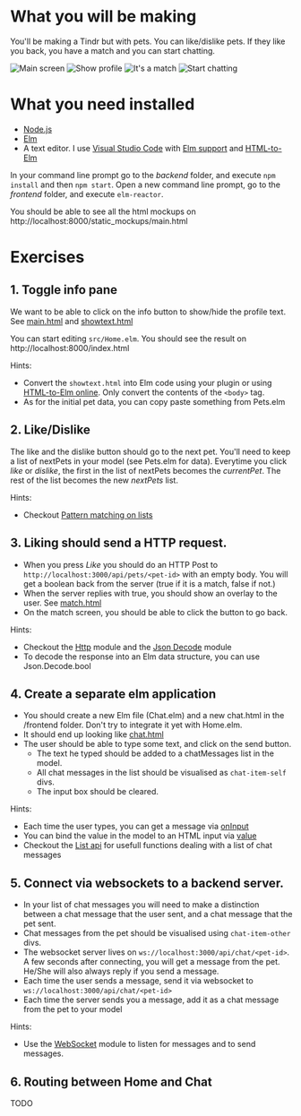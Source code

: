 # What you will be making

You'll be making a Tindr but with pets. You can like/dislike pets. If they like you back, you have a match and you can start chatting.

![Main screen](/screenshots/screen1.png?raw=true)
![Show profile](/screenshots/screen2.png?raw=true)
![It's a match](/screenshots/screen3.png?raw=true)
![Start chatting](/screenshots/screen4.png?raw=true)

# What you need installed

* [Node.js](http://nodejs.org)
* [Elm](http://elm-lang.org)
* A text editor. I use [Visual Studio Code](http://code.visualstudio.com) with [Elm support](https://marketplace.visualstudio.com/items?itemName=sbrink.elm) and [HTML-to-Elm](https://marketplace.visualstudio.com/items?itemName=Rubymaniac.vscode-html-to-elm)

In your command line prompt go to the _backend_ folder, and execute `npm install` and then `npm start`.
Open a new command line prompt, go to the _frontend_ folder, and execute `elm-reactor`.

You should be able to see all the html mockups on http://localhost:8000/static_mockups/main.html

# Exercises

## 1. Toggle info pane

We want to be able to click on the info button to show/hide the profile text. See [main.html](http://localhost:8000/static_mockups/main.html) and [showtext.html](http://localhost:8000/static_mockups/showtext.html)

You can start editing `src/Home.elm`. You should see the result on http://localhost:8000/index.html

Hints:
- Convert the `showtext.html` into Elm code using your plugin or using [HTML-to-Elm online](https://mbylstra.github.io/html-to-elm/). Only convert the contents of the `<body>` tag.
- As for the initial pet data, you can copy paste something from Pets.elm

## 2. Like/Dislike

The like and the dislike button should go to the next pet. You'll need to keep a list of nextPets in your model (see Pets.elm for data).
Everytime you click _like_ or _dislike_, the first in the list of nextPets becomes the _currentPet_. The rest of the list becomes the new _nextPets_ list.

Hints:
- Checkout [Pattern matching on lists](https://gist.github.com/yang-wei/4f563fbf81ff843e8b1e)

## 3. Liking should send a HTTP request.

- When you press _Like_ you should do an HTTP Post to `http://localhost:3000/api/pets/<pet-id>` with an empty body. You will get a boolean back from the server (true if it is a match, false if not.)
- When the server replies with true, you should show an overlay to the user. See [match.html](http://localhost:8000/static_mockups/match.html)
- On the match screen, you should be able to click the button to go back.

Hints:
- Checkout the [Http](http://package.elm-lang.org/packages/elm-lang/http/latest) module and the [Json Decode](http://package.elm-lang.org/packages/elm-lang/core/5.0.0/Json-Decode) module
- To decode the response into an Elm data structure, you can use Json.Decode.bool 

## 4. Create a separate elm application

- You should create a new Elm file (Chat.elm) and a new chat.html in the /frontend folder. Don't try to integrate it yet with Home.elm.
- It should end up looking like [chat.html](http://localhost:8000/static_mockups/chat.html)
- The user should be able to type some text, and click on the send button. 
    - The text he typed should be added to a chatMessages list in the model.
    - All chat messages in the list should be visualised as `chat-item-self` divs.
    - The input box should be cleared.

Hints:
- Each time the user types, you can get a message via [onInput](http://package.elm-lang.org/packages/elm-lang/html/2.0.0/Html-Events#onInput)
- You can bind the value in the model to an HTML input via [value](http://package.elm-lang.org/packages/elm-lang/html/2.0.0/Html-Attributes#value)
- Checkout the [List api](http://package.elm-lang.org/packages/elm-lang/core/5.0.0/List) for usefull functions dealing with a list of chat messages

## 5. Connect via websockets to a backend server.

- In your list of chat messages you will need to make a distinction between a chat message that the user sent, and a chat message that the pet sent.
- Chat messages from the pet should be visualised using `chat-item-other` divs.
- The websocket server lives on `ws://localhost:3000/api/chat/<pet-id>`. A few seconds after connecting, you will get a message from the pet. He/She will also always reply if you send a message.
- Each time the user sends a message, send it via websocket to `ws://localhost:3000/api/chat/<pet-id>`
- Each time the server sends you a message, add it as a chat message from the pet to your model

Hints:
- Use the [WebSocket](http://package.elm-lang.org/packages/elm-lang/websocket/latest) module to listen for messages and to send messages.

## 6. Routing between Home and Chat
TODO
